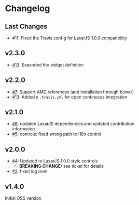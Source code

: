 # Changelog

## Last Changes

- [#11](https://github.com/LaxarJS/ax-accordion-widget/issues/11): Fixed the Travis config for LaxarJS 1.0.0 compatibility


## v2.3.0

- [#10](https://github.com/LaxarJS/ax-accordion-widget/issues/10): Expanded the widget definition


## v2.2.0

- [#7](https://github.com/LaxarJS/ax-accordion-widget/pull/7): Support AMD references (and installation through bower)
- [#13](https://github.com/LaxarJS/ax-accordion-widget/issues/13): Added a `.travis.yml` for open continuous integration


## v2.1.0

- [#6](https://github.com/LaxarJS/ax-accordion-widget/issues/6): updated LaxarJS dependencies and updated contribution information
- [#5](https://github.com/LaxarJS/ax-accordion-widget/issues/5): controls: fixed wrong path to i18n control


## v2.0.0

- [#4](https://github.com/LaxarJS/ax-accordion-widget/issues/4): Updated to LaxarJS 1.0.0 style controls
    + **BREAKING CHANGE:** see ticket for details
- [#2](https://github.com/LaxarJS/ax-accordion-widget/issues/2): fixed log level.


## v1.4.0

Initial OSS version.

